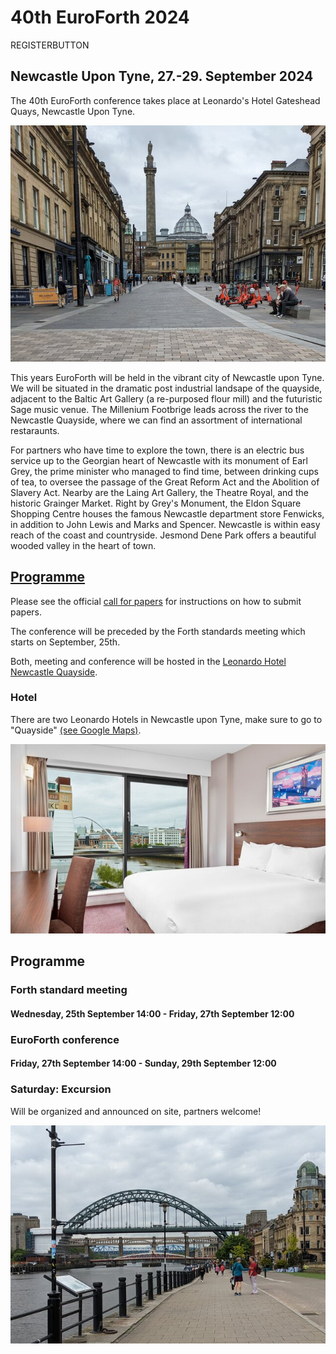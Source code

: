 # 40th EuroForth 2024
REGISTERBUTTON

## Newcastle Upon Tyne, 27.-29. September 2024
The 40th EuroForth conference takes place at Leonardo's Hotel
Gateshead Quays, Newcastle Upon Tyne.

![Monument](/images/2024/monument.jpg)

This years EuroForth will be held in the vibrant city of Newcastle upon Tyne.
We will be situated in the dramatic post industrial landsape of the quayside,
adjacent to the Baltic Art Gallery (a re-purposed flour mill) and the futuristic Sage music venue.
The Millenium Footbrige leads across the river to the Newcastle Quayside, where we can find an assortment of international restaraunts.

For partners who have time to explore the town,
there is an electric bus service up to the Georgian heart of Newcastle with its monument of Earl Grey,
the prime minister who managed to find time, between drinking cups of tea,
to oversee the passage of the Great Reform Act and the Abolition of Slavery Act.
Nearby are the Laing Art Gallery, the Theatre Royal, and the historic Grainger Market.
Right by Grey's Monument, the Eldon Square Shopping Centre houses the famous Newcastle department store Fenwicks,
in addition to John Lewis and Marks and Spencer.
Newcastle is within easy reach of the coast and countryside.
Jesmond Dene Park offers a beautiful wooded valley in the heart of town.

## [Programme](/program)

Please see the official [call for papers](http://www.euroforth.org/ef24/cfp.html) for instructions on how to submit papers.

The conference will be preceded by the Forth standards meeting which starts on September, 25th.

Both, meeting and conference will be hosted in the [Leonardo Hotel Newcastle Quayside](https://www.leonardo-hotels.com/newcastle/leonardo-hotel-newcastle-quayside).

### Hotel 
There are two Leonardo Hotels in Newcastle upon Tyne, make sure to go to "Quayside" [(see Google Maps)](https://maps.app.goo.gl/D6RF5Tw9rSe73Rzx8).

![Image: Leonardo Hotel Newcastle Quayside](/images/2024/hotel.jpg)

## Programme

### Forth standard meeting
#### Wednesday, 25th September 14:00 - Friday, 27th September 12:00

### EuroForth conference
#### Friday, 27th September 14:00 - Sunday, 29th September 12:00

### Saturday: Excursion
Will be organized and announced on site, partners welcome!

![Tyne Bridges](/images/2024/tynebridges.jpg)

